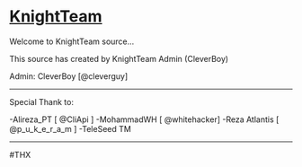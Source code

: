 # [KnightTeam](https://telegram.me/KnightTeam)

Welcome to KnightTeam source...

This source has created by KnightTeam Admin (CleverBoy)

Admin: CleverBoy [@cleverguy]

------------------------------------------------------------

Special Thank to:

-Alireza_PT [ @CliApi ]
-MohammadWH [ @whitehacker]
-Reza Atlantis [ @p_u_k_e_r_a_m ]
-TeleSeed TM

-----------------------------------------------------------

#THX
